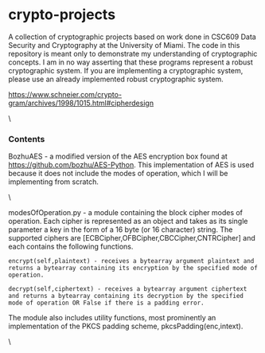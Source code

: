 # crypto-projects

A collection of cryptographic projects based on work done in CSC609 Data Security and Cryptography at the University of Miami.
The code in this repository is meant only to demonstrate my understanding of cryptographic concepts. I am in no way asserting that these programs represent a robust cryptographic system. If you are implementing a cryptographic system, please use an already implemented robust cryptographic system.

https://www.schneier.com/crypto-gram/archives/1998/1015.html#cipherdesign

\

### Contents

BozhuAES - a modified version of the AES encryption box found at https://github.com/bozhu/AES-Python. This implementation of AES is used because it does not include the modes of operation, which I will be implementing from scratch.

\

modesOfOperation.py - a module containing the block cipher modes of operation. Each cipher is represented as an object and takes as its single parameter a key in the form of a 16 byte (or 16 character) string. The supported ciphers are [ECBCipher,OFBCipher,CBCCipher,CNTRCipher] and each contains the following functions.

    encrypt(self,plaintext) - receives a bytearray argument plaintext and returns a bytearray containing its encryption by the specified mode of operation.

    decrypt(self,ciphertext) - receives a bytearray argument ciphertext and returns a bytearray containing its decryption by the specified mode of operation OR False if there is a padding error.

The module also includes utility functions, most prominently an implementation of the PKCS padding scheme, pkcsPadding(enc,intext).

\